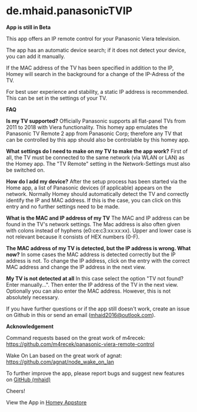 # de.mhaid.panasonicTVIP

__App is still in Beta__

This app offers an IP remote control for your Panasonic Viera television.

The app has an automatic device search; if it does not detect your device, you can add it manually.

If the MAC address of the TV has been specified in addition to the IP, Homey will search in the background for a change of the IP-Adress of the TV.

For best user experience and stability, a static IP address is recommended. This can be set in the settings of your TV.

__FAQ__

**Is my TV supported?**
Officially Panasonic supports all flat-panel TVs from 2011 to 2018 with Viera functionality.
This homey app emulates the Panasonic TV Remote 2 app from Panasonic Corp; therefore any TV that can be controlled by this app should also be controlable by this homey app.

**What settings do I need to make on my TV to make the app work?**
First of all, the TV must be connected to the same network (via WLAN or LAN) as the Homey app.
The "TV Remote" setting in the Network-Settings must also be switched on.

**How do I add my device?**
After the setup process has been started via the Home app, a list of Panasonic devices (if applicable) appears on the network.
Normally Homey should automatically detect the TV and correctly identify the IP and MAC address.
If this is the case, you can click on this entry and no further settings need to be made.

**What is the MAC and IP address of my TV**
The MAC and IP address can be found in the TV's network settings.
The Mac address is also often given with colons instead of hyphens (e0:ce:c3:xx:xx:xx). Upper and lower case is not relevant because it consists of HEX numbers (0-F).

**The MAC address of my TV is detected, but the IP address is wrong. What now?**
In some cases the MAC address is detected correctly but the IP address is not.
To change the IP address, click on the entry with the correct MAC address and change the IP address in the next view.

**My TV is not detected at all**
In this case select the option "TV not found? Enter manually...".
Then enter the IP address of the TV in the next view.
Optionally you can also enter the MAC address. However, this is not absolutely necessary.

If you have further questions or if the app still doesn't work, create an issue on Github in this or send an email (mhaid2016@outlook.com).

__Acknowledgement__

Command requests based on the great work of m4recek: https://github.com/m4recek/panasonic-viera-remote-control

Wake On Lan based on the great work of agnat: https://github.com/agnat/node_wake_on_lan

To further improve the app, please report bugs and suggest new features on [GitHub (mhaid)](https://github.com/mhaid/de.mhaid.panasonicTVIP/issues)

Cheers!


View the App in [Homey Appstore](https://github.com/mhaid/de.mhaid.panasonicTVIP/issues)
